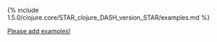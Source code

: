 {% include 1.5.0/clojure.core/STAR_clojure_DASH_version_STAR/examples.md %}

[Please add examples!](https://github.com/arrdem/grimoire/edit/master/_includes/1.6.0/clojure.core/STAR_clojure_DASH_version_STAR/examples.md)
